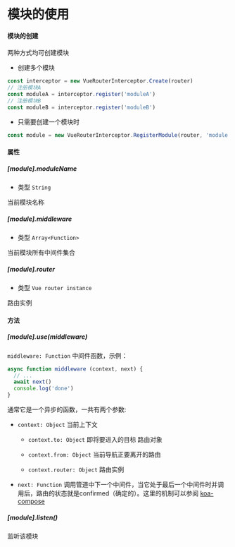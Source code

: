 # 模块的使用

#### 模块的创建

两种方式均可创建模块

- 创建多个模块

```javascript
const interceptor = new VueRouterInterceptor.Create(router)
// 注册模块A
const moduleA = interceptor.register('moduleA')
// 注册模块B
const moduleB = interceptor.register('moduleB')
```

- 只需要创建一个模块时

```javascript
const module = new VueRouterInterceptor.RegisterModule(router, 'module')
```

#### 属性

##### [module].moduleName

- 类型 ```String```

当前模块名称

##### [module].middleware

- 类型 ```Array<Function>```

当前模块所有中间件集合

##### [module].router

- 类型 ```Vue router instance```

路由实例

#### 方法

##### [module].use(middleware)

```middleware: Function``` 中间件函数，示例：

```javascript
async function middleware (context, next) {
  // ...
  await next()
  console.log('done')
}
```

通常它是一个异步的函数，一共有两个参数:

- ```context: Object``` 当前上下文

  - ```context.to: Object``` 即将要进入的目标 路由对象
 
  - ```context.from: Object``` 当前导航正要离开的路由

  - ```context.router: Object``` 路由实例

- ```next: Function``` 调用管道中下一个中间件，当它处于最后一个中间件时并调用后，路由的状态就是confirmed（确定的）。这里的机制可以参阅 [koa-compose](https://github.com/koajs/compose)

##### [module].listen()

监听该模块
